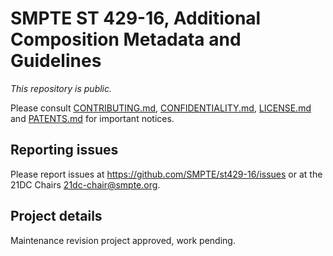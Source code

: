 # SMPTE ST 429-16, Additional Composition Metadata and Guidelines

_This repository is public._ 

Please consult [CONTRIBUTING.md](./CONTRIBUTING.md), [CONFIDENTIALITY.md](./CONFIDENTIALITY.md), [LICENSE.md](./LICENSE.md) and [PATENTS.md](./PATENTS.md) for important notices.

## Reporting issues

Please report issues at <https://github.com/SMPTE/st429-16/issues> or at the 21DC Chairs <21dc-chair@smpte.org>.

## Project details

Maintenance revision project approved, work pending.
